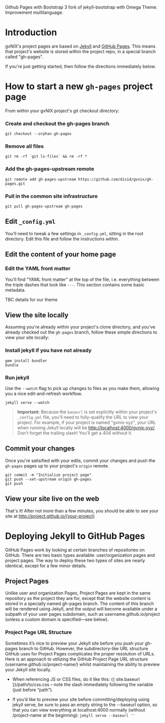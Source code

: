Github Pages with Bootstrap 3 fork of jekyll-bootstrap with Omega Theme.
Improvement multilanguage.


# Introduction

gvNIX's project pages are based on [Jekyll](http://jekyllrb.com) and [GitHub Pages](http://pages.github.com/).
This means that project's website is stored within the project repo, in a special branch called "gh-pages".

If you're just getting started, then follow the directions immediately below.

# How to start a new `gh-pages` project page

From within your gvNIX project's git checkout directory:

### Create and checkout the gh-pages branch

    git checkout --orphan gh-pages

### Remove all files

    git rm -rf `git ls-files` && rm -rf *

### Add the gh-pages-upstream remote

    git remote add gh-pages-upstream https://github.com/disid/gvnix/gh-pages.git

### Pull in the common site infrastructure

    git pull gh-pages-upstream gh-pages


## Edit `_config.yml`

You'll need to tweak a few settings in `_config.yml`, sitting in the root directory.
Edit this file and follow the instructions within.


## Edit the content of your home page

### Edit the YAML front matter

You'll find "YAML front matter" at the top of the file, i.e. everything between the triple dashes that look like `---`.
This section contains some basic metadata.

TBC details for our theme


## View the site locally

Assuming you're already within your project's clone directory,
and you've already checked out the `gh-pages` branch,
follow these simple directions to view your site locally:

### Install jekyll if you have not already

    gem install bundler
    bundle

### Run jekyll

Use the `--watch` flag to pick up changes to files as you make them, allowing you a nice edit-and-refresh workflow.

    jekyll serve --watch

> **Important:** Because the `baseurl` is set explicitly within your project's
`_config.yml` file, you'll need to fully-qualify the URL to view your project.
For example, if your project is named "gvnix-xyz", your URL when running Jekyll
locally will be <http://localhost:4000/gvnix-xyz/>.
Don't forget the trailing slash! You'll get a 404 without it.


## Commit your changes

Once you're satisified with your edits, commit your changes and push the
 `gh-pages` pages up to your project's `origin` remote.

    git commit -m "Initialize project page"
    git push --set-upstream origin gh-pages
    git push


## View your site live on the web

That's it! After not more than a few minutes,
you should be able to see your site at http://project.github.io/{your-project}

# Deploying Jekyll to GitHub Pages

GitHub Pages work by looking at certain branches of repositories on GitHub.
There are two basic types available: user/organization pages and project pages.
The way to deploy these two types of sites are nearly identical, except for a few minor details.

## Project Pages

Unlike user and organization Pages, Project Pages are kept in the same repository as the project they are for,
except that the website content is stored in a specially named gh-pages branch.
The content of this branch will be rendered using Jekyll,
and the output will become available under a subpath of your user pages subdomain,
 such as username.github.io/project (unless a custom domain is specified—see below).

### Project Page URL Structure

Sometimes it’s nice to preview your Jekyll site before you push your gh-pages branch to GitHub.
However, the subdirectory-like URL structure GitHub uses for Project Pages complicates the proper resolution of URLs.
Here is an approach to utilizing the GitHub Project Page URL structure (username.github.io/project-name/)
whilst maintaining the ability to preview your Jekyll site locally.

* When referencing JS or CSS files, do it like this:
  {{ site.baseurl }}/path/to/css.css – note the slash immediately following the variable (just before “path”).

* If you’d like to preview your site before committing/deploying using jekyll serve,
  be sure to pass an empty string to the --baseurl option,
  so that you can view everything at localhost:4000 normally
  (without /project-name at the beginning):
  `jekyll serve --baseurl ''`
